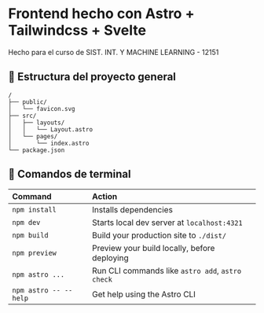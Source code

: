 # Frontend hecho con Astro + Tailwindcss + Svelte

Hecho para el curso de SIST. INT. Y MACHINE LEARNING - 12151

## 🚀 Estructura del proyecto general

```text
/
├── public/
│   └── favicon.svg
├── src/
│   ├── layouts/
│   │   └── Layout.astro
│   └── pages/
│       └── index.astro
└── package.json
```

## 🧞 Comandos de terminal

| Command                   | Action                                           |
| :------------------------ | :----------------------------------------------- |
| `npm install`             | Installs dependencies                            |
| `npm dev`             | Starts local dev server at `localhost:4321`      |
| `npm build`           | Build your production site to `./dist/`          |
| `npm preview`         | Preview your build locally, before deploying     |
| `npm astro ...`       | Run CLI commands like `astro add`, `astro check` |
| `npm astro -- --help` | Get help using the Astro CLI                     |
